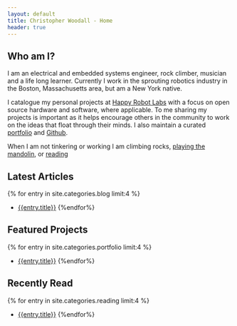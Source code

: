 ```yaml
---
layout: default
title: Christopher Woodall - Home
header: true
---
```


## Who am I?


I am an electrical and embedded systems engineer, rock climber, musician and a life
long learner. Currently I work in the sprouting robotics industry in the Boston,
Massachusetts area, but am a New York native.

I catalogue my personal projects at
[Happy Robot Labs](http://www.happyrobotlabs.com)  with a
focus on open source hardware and software, where applicable. To me sharing
my projects is important as it helps encourage others in the community
to work on the ideas that float through their minds. I also maintain a curated
[portfolio](/portfolio) and
[Github](http://www.github.com/cwoodall).

When I am not tinkering or working I am climbing rocks,
[playing the mandolin](/music.html), or
[reading](/reading)

## Latest Articles

{% for entry in site.categories.blog limit:4 %}
- [{{entry.title}}]({{entry.url}})
{%endfor%}

## Featured Projects

{% for entry in site.categories.portfolio limit:4 %}
- [{{entry.title}}](/portfolio/#portfolio_{{entry.id}})
{%endfor%}

## Recently Read

{% for entry in site.categories.reading limit:4 %}
- [{{entry.title}}]({{entry.url}})
{%endfor%}
